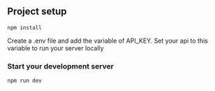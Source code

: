 
## Project setup

```
npm install
```

Create a .env file and add the variable of API_KEY. Set your api to this variable to run your server locally

### Start your development server

```
npm run dev
```
